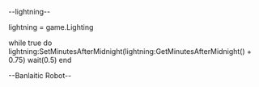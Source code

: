 --lightning--

lightning = game.Lighting

while true do
	lightning:SetMinutesAfterMidnight(lightning:GetMinutesAfterMidnight() + 0.75)
	wait(0.5)
end

--Banlaitic Robot--
